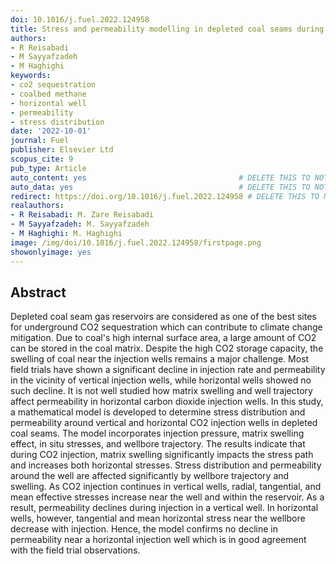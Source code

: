 ```yaml
---
doi: 10.1016/j.fuel.2022.124958
title: Stress and permeability modelling in depleted coal seams during CO2 storage
authors:
- R Reisabadi
- M Sayyafzadeh
- M Haghighi
keywords:
- co2 sequestration
- coalbed methane
- horizontal well
- permeability
- stress distribution
date: '2022-10-01'
journal: Fuel
publisher: Elsevier Ltd
scopus_cite: 9
pub_type: Article
auto_content: yes                                  # DELETE THIS TO NOT AUTO GENERATE CONTENT
auto_data: yes                                     # DELETE THIS TO NOT AUTO GENERATE METADATA
redirect: https://doi.org/10.1016/j.fuel.2022.124958 # DELETE THIS TO NOT REDIRECT
realauthors:
- R Reisabadi: M. Zare Reisabadi
- M Sayyafzadeh: M. Sayyafzadeh
- M Haghighi: M. Haghighi
image: /img/doi/10.1016/j.fuel.2022.124958/firstpage.png
showonlyimage: yes
---
```



## Abstract
Depleted coal seam gas reservoirs are considered as one of the best sites for underground CO2 sequestration which can contribute to climate change mitigation. Due to coal's high internal surface area, a large amount of CO2 can be stored in the coal matrix. Despite the high CO2 storage capacity, the swelling of coal near the injection wells remains a major challenge. Most field trials have shown a significant decline in injection rate and permeability in the vicinity of vertical injection wells, while horizontal wells showed no such decline. It is not well studied how matrix swelling and well trajectory affect permeability in horizontal carbon dioxide injection wells. In this study, a mathematical model is developed to determine stress distribution and permeability around vertical and horizontal CO2 injection wells in depleted coal seams. The model incorporates injection pressure, matrix swelling effect, in situ stresses, and wellbore trajectory. The results indicate that during CO2 injection, matrix swelling significantly impacts the stress path and increases both horizontal stresses. Stress distribution and permeability around the well are affected significantly by wellbore trajectory and swelling. As CO2 injection continues in vertical wells, radial, tangential, and mean effective stresses increase near the well and within the reservoir. As a result, permeability declines during injection in a vertical well. In horizontal wells, however, tangential and mean horizontal stress near the wellbore decrease with injection. Hence, the model confirms no decline in permeability near a horizontal injection well which is in good agreement with the field trial observations.
